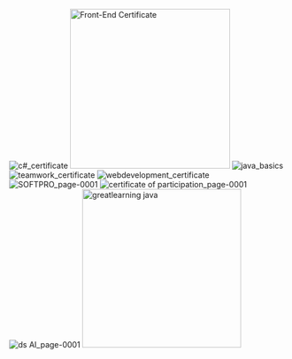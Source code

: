 ![c#_certificate](https://github.com/kakarot1202/certificate/assets/95926041/ae989e2d-1fe2-45c8-8b46-dcc3798c676f)
<img width="289" alt="Front-End Certificate" src="https://github.com/kakarot1202/certificate/assets/95926041/f28f8e6c-15f2-4c85-9631-799d28408159">
![java_basics](https://github.com/kakarot1202/certificate/assets/95926041/4024baa6-0a21-40a3-9b49-684eb31a7c19)
![teamwork_certificate](https://github.com/kakarot1202/certificate/assets/95926041/f69d964b-b979-41f4-bf98-26944107d160)
![webdevelopment_certificate](https://github.com/kakarot1202/certificate/assets/95926041/2ec5c014-9128-4ed7-9ee3-f3cb30cb21d5)
![SOFTPRO_page-0001](https://github.com/kakarot1202/certificate/assets/95926041/8212fd7c-b09f-4fdb-a56b-cfb22dedf909)
![certificate of participation_page-0001](https://github.com/kakarot1202/certificate/assets/95926041/a48936a0-1e1e-40f0-9eba-406415b9b5c5)
![ds AI_page-0001](https://github.com/kakarot1202/certificate/assets/95926041/5e7dd687-d57d-4443-9257-da18315cc595)
<img width="287" alt="greatlearning java" src="https://github.com/kakarot1202/certificate/assets/95926041/143a8bef-6d54-42b1-8837-958e53c70615">
